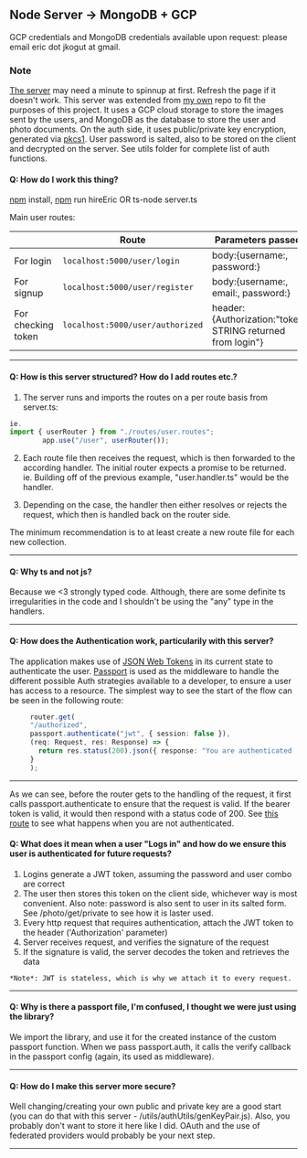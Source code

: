 

## Node Server -> MongoDB + GCP
GCP credentials and MongoDB credentials available upon request: please email eric dot jkogut at gmail.

### Note
[The server](http://backend-dot-nautical-photo.uc.r.appspot.com/) may need a minute to spinnup at first. Refresh the page if it doesn't work.
This server was extended from [my own](https://github.com/EricKogut/ts-node-express-server-boilerplate) repo to fit the purposes of this project.
It uses a GCP cloud storage to store the images sent by the users, and MongoDB as the database to store the user and photo documents.
On the auth side, it uses public/private key encryption, generated via [pkcs1](https://en.wikipedia.org/wiki/PKCS_1). 
User password is salted, also to be stored on the client and decrypted on the server. See utils folder for complete list of auth functions. 




#### Q:  How do I work this thing?
    
  [npm](https://www.npmjs.com/) install, [npm](https://www.npmjs.com/) run hireEric OR ts-node server.ts
  
  Main user routes:

|                |Route                          |Parameters passed                         |
|----------------|-------------------------------|-----------------------------|
| For login|`localhost:5000/user/login`            | body:{username:, password:}           |
|For signup          |`localhost:5000/user/register`            |body:{username:, email:, password:}         |
|For checking token          |`localhost:5000/user/authorized`|header:{Authorization:"token STRING returned from login"}|

---

#### Q:  How is this server structured? How do I add routes etc.?

 1. The server runs and imports the routes on a per route basis from server.ts:

    
```typescript
ie. 
import { userRouter } from "./routes/user.routes";
        app.use("/user", userRouter());
 ```
      
 2. Each route file then receives the request, which is then forwarded to the according handler. The initial router expects a promise to be returned.
 ie. Building off of the previous example, "user.handler.ts" would be the handler.

 3. Depending on the case, the handler then either resolves or rejects the request, which then is handled back on the router side. 

 The minimum recommendation is to at least create a new route file for each new collection.
 
---
#### Q:  Why ts and not js?

 Because we <3 strongly typed code. Although, there are some definite ts irregularities in the code and I shouldn't be using the "any" type in the handlers.

---

#### Q:  How does the Authentication work, particularily with this server?

  The application makes use of [JSON Web Tokens](https://jwt.io/) in its current state to authenticate the user. 
    [Passport](http://www.passportjs.org/) is used as the middleware to handle the different possible Auth strategies available to a developer, to ensure a user has access to a resource. The simplest way to see the start of the flow can be seen in the following route:
   ```typescript
        router.get(
        "/authorized",
        passport.authenticate("jwt", { session: false }),
        (req: Request, res: Response) => {
          return res.status(200).json({ response: "You are authenticated :)" });
        }
        );
   ```
---
As we can see, before the router gets to the handling of the request, it first calls passport.authenticate to ensure that the request is valid. If the bearer token is valid, it would then respond with a status code of 200.
   See [this route](http://backend-dot-nautical-photo.uc.r.appspot.com/user/protected) to see what happens when you are not authenticated.

#### Q: What does it mean when a user "Logs in" and how do we ensure this user is authenticated for future requests?

  1. Logins generate a JWT token, assuming the password and user combo are correct
  2. The user then stores this token on the client side, whichever way is most convenient. Also note: password is also sent to user in its salted form. See /photo/get/private to see how it is laster used.  
  3. Every http request that requires authentication, attach the JWT token to the header ('Authorization' parameter)
  4. Server receives request, and verifies the signature of the request
  5. If the signature is valid, the server decodes the token and retrieves the data

    *Note*: JWT is stateless, which is why we attach it to every request. 

---

#### Q:  Why is there a passport file, I'm confused, I thought we were just using the library?
    
We import the library, and use it for the created instance of the custom passport function.
   When we pass passport.auth, it calls the verify callback in the passport config (again, its used as middleware).

---
#### Q:  How do I make this server more secure?
    
Well changing/creating your own public and private key are a good start (you can do that with this server - /utils/authUtils/genKeyPair.js). Also, you probably don't want to store it here like I did. OAuth and the use of federated providers would probably be your next step.
   
   ---
